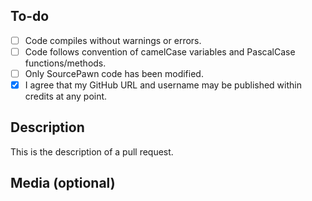 ## To-do
- [ ] Code compiles without warnings or errors.
- [ ] Code follows convention of camelCase variables and PascalCase functions/methods.
- [ ] Only SourcePawn code has been modified.
- [x] I agree that my GitHub URL and username may be published within credits at any point.

## Description
This is the description of a pull request.

## Media (optional)

